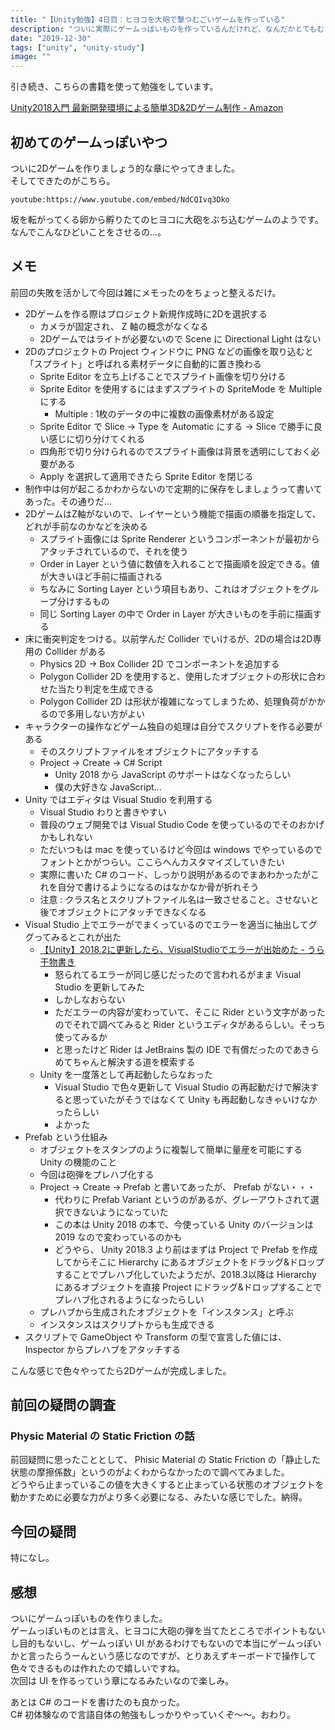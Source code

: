 ```yaml
---
title: "【Unity勉強】4日目：ヒヨコを大砲で撃つむごいゲームを作っている"
description: "ついに実際にゲームっぽいものを作っているんだけれど、なんだかとてもむごいことをさせられています。"
date: "2019-12-30"
tags: ["unity", "unity-study"]
image: ""
---
```


引き続き、こちらの書籍を使って勉強をしています。

[Unity2018入門 最新開発環境による簡単3D&2Dゲーム制作 - Amazon](https://www.amazon.co.jp/dp/4797397667)

## 初めてのゲームっぽいやつ

ついに2Dゲームを作りましょう的な章にやってきました。  
そしてできたのがこちら。

`youtube:https://www.youtube.com/embed/NdCQIvq3Oko`

坂を転がってくる卵から孵りたてのヒヨコに大砲をぶち込むゲームのようです。  
なんでこんなひどいことをさせるの…。

## メモ

前回の失敗を活かして今回は雑にメモったのをちょっと整えるだけ。

- 2Dゲームを作る際はプロジェクト新規作成時に2Dを選択する
  - カメラが固定され、 Z 軸の概念がなくなる
  - 2Dゲームではライトが必要ないので Scene に Directional Light はない
- 2Dのプロジェクトの Project ウィンドウに PNG などの画像を取り込むと「スプライト」と呼ばれる素材データに自動的に置き換わる
  - Sprite Editor を立ち上げることでスプライト画像を切り分ける
  - Sprite Editor を使用するにはまずスプライトの SpriteMode を Multiple にする
    - Multiple : 1枚のデータの中に複数の画像素材がある設定
  - Sprite Editor で Slice -> Type を Automatic にする -> Slice で勝手に良い感じに切り分けてくれる
  - 四角形で切り分けられるのでスプライト画像は背景を透明にしておく必要がある
  - Apply を選択して適用できたら Sprite Editor を閉じる
- 制作中は何が起こるかわからないので定期的に保存をしましょうって書いてあった。その通りだ…
- 2DゲームはZ軸がないので、レイヤーという機能で描画の順番を指定して、どれが手前なのかなどを決める
  - スプライト画像には Sprite Renderer というコンポーネントが最初からアタッチされているので、それを使う
  - Order in Layer という値に数値を入れることで描画順を設定できる。値が大きいほど手前に描画される
  - ちなみに Sorting Layer という項目もあり、これはオブジェクトをグループ分けするもの
  - 同じ Sorting Layer の中で Order in Layer が大きいものを手前に描画する
- 床に衝突判定をつける。以前学んだ Collider でいけるが、2Dの場合は2D専用の Collider がある
  - Physics 2D -> Box Collider 2D でコンポーネントを追加する
  - Polygon Collider 2D を使用すると、使用したオブジェクトの形状に合わせた当たり判定を生成できる
  - Polygon Collider 2D は形状が複雑になってしまうため、処理負荷がかかるので多用しない方がよい
- キャラクターの操作などゲーム独自の処理は自分でスクリプトを作る必要がある
  - そのスクリプトファイルをオブジェクトにアタッチする
  - Project -> Create -> C# Script
    - Unity 2018 から JavaScript のサポートはなくなったらしい
    - 僕の大好きな JavaScript...
- Unity ではエディタは Visual Studio を利用する
  - Visual Studio わりと書きやすい
  - 普段のウェブ開発では Visual Studio Code を使っているのでそのおかげかもしれない
  - ただいつもは mac を使っているけど今回は windows でやっているのでフォントとかがつらい。ここらへんカスタマイズしていきたい
  - 実際に書いた C# のコード、しっかり説明があるのでまあわかったがこれを自分で書けるようになるのはなかなか骨が折れそう
  - 注意 : クラス名とスクリプトファイル名は一致させること。させないと後でオブジェクトにアタッチできなくなる
- Visual Studio 上でエラーがでまくっているのでエラーを適当に抽出してググってみるとこれが出た
  - [【Unity】2018.2に更新したら、VisualStudioでエラーが出始めた - うら干物書き](https://www.urablog.xyz/entry/2018/07/31/150855)
    - 怒られてるエラーが同じ感じだったので言われるがまま Visual Studio を更新してみた
    - しかしなおらない
    - ただエラーの内容が変わっていて、そこに Rider という文字があったのでそれで調べてみると Rider というエディタがあるらしい。そっち使ってみるか
    - と思ったけど Rider は JetBrains 製の IDE で有償だったのであきらめてちゃんと解決する道を模索する
  - Unity を一度落として再起動したらなおった
    - Visual Studio で色々更新して Visual Studio の再起動だけで解決すると思っていたがそうではなくて Unity も再起動しなきゃいけなかったらしい
    - よかった
- Prefab という仕組み
  - オブジェクトをスタンプのように複製して簡単に量産を可能にする Unity の機能のこと
  - 今回は砲弾をプレハブ化する
  - Project -> Create -> Prefab と書いてあったが、 Prefab がない・・・
    - 代わりに Prefab Variant というのがあるが、グレーアウトされて選択できないようになっていた
    - この本は Unity 2018 の本で、今使っている Unity のバージョンは 2019 なので変わっているのかも
    - どうやら、 Unity 2018.3 より前はまずは Project で Prefab を作成してからそこに Hierarchy にあるオブジェクトをドラッグ&ドロップすることでプレハブ化していたようだが、2018.3以降は Hierarchy にあるオブジェクトを直接 Project にドラッグ&ドロップすることでプレハブ化されるようになったらしい
  - プレハブから生成されたオブジェクトを「インスタンス」と呼ぶ
  - インスタンスはスクリプトからも生成できる
- スクリプトで GameObject や Transform の型で宣言した値には、 Inspector からプレハブをアタッチする

こんな感じで色々やってたら2Dゲームが完成しました。

## 前回の疑問の調査

### Physic Material の Static Friction の話

前回疑問に思ったこととして、 Phisic Material の Static Friction の「静止した状態の摩擦係数」というのがよくわからなかったので調べてみました。  
どうやら止まっているこの値を大きくすると止まっている状態のオブジェクトを動かすために必要な力がより多く必要になる、みたいな感じでした。納得。

## 今回の疑問

特になし。

## 感想

ついにゲームっぽいものを作りました。  
ゲームっぽいものとは言え、ヒヨコに大砲の弾を当てたところでポイントもないし目的もないし、ゲームっぽい UI があるわけでもないので本当にゲームっぽいかと言ったらうーんという感じなのですが、とりあえずキーボードで操作して色々できるものは作れたので嬉しいですね。  
次回は UI を作るっていう章になるみたいなので楽しみ。

あとは C# のコードを書けたのも良かった。  
C# 初体験なので言語自体の勉強もしっかりやっていくぞ〜〜。おわり。
